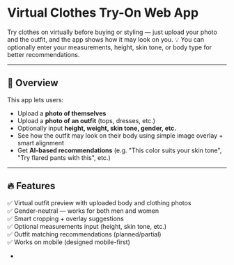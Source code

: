 #  Virtual Clothes Try-On Web App

Try clothes on virtually before buying or styling — just upload your photo and the outfit, and the app shows how it may look on you. 💡 You can optionally enter your measurements, height, skin tone, or body type for better recommendations.

---

## 🧠 Overview

This app lets users:
- Upload a **photo of themselves**
- Upload a **photo of an outfit** (tops, dresses, etc.)
- Optionally input **height, weight, skin tone, gender, etc.**
- See how the outfit may look on their body using simple image overlay + smart alignment
- Get **AI-based recommendations** (e.g. "This color suits your skin tone", "Try flared pants with this", etc.)

---

## 🔥 Features

✅ Virtual outfit preview with uploaded body and clothing photos  
✅ Gender-neutral — works for both men and women  
✅ Smart cropping + overlay suggestions  
✅ Optional measurements input (height, skin tone, etc.)  
✅ Outfit matching recommendations (planned/partial)  
✅ Works on mobile (designed mobile-first)

-
